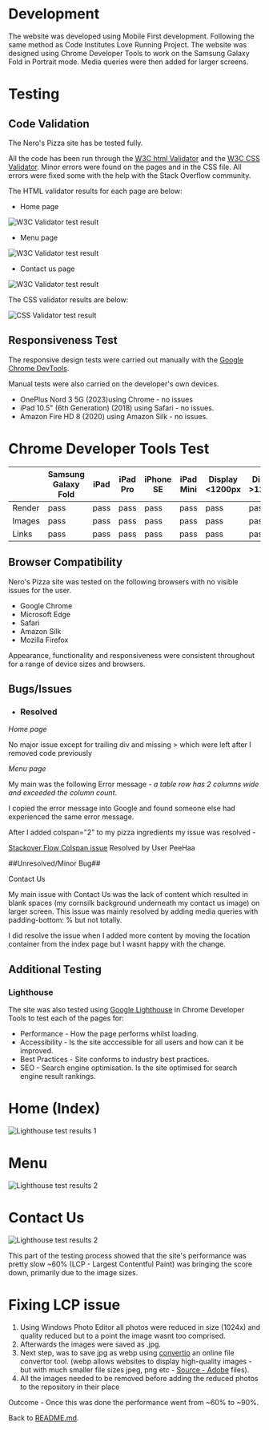 # Development

The website was developed using Mobile First development. Following the same method as Code Institutes Love Running Project. The website was designed using Chrome Developer Tools to work on the Samsung Galaxy Fold in Portrait mode. Media queries were then added for larger screens.

# Testing

## Code Validation
The Nero's Pizza site has be tested fully.

  All the code has been run through the [W3C html Validator](https://validator.w3.org/) and the [W3C CSS Validator](https://jigsaw.w3.org/css-validator/). Minor errors were found on the pages and in the CSS file. All errors were fixed some with the help with the Stack Overflow community.

The HTML validator results for each page are below:

* Home page

![W3C Validator test result](assets/images/w3-validator-index.png)

* Menu page

![W3C Validator test result](assets/images/w3-validator-menu.png)

* Contact us page

![W3C Validator test result](assets/images/w3-validator%20contactus.png)


The CSS validator results are below:

![CSS Validator test result](assets/images/w3-css-validation.png)

## Responsiveness Test

The responsive design tests were carried out manually with the [Google Chrome DevTools](https://developer.chrome.com/docs/devtools/).

Manual tests were also carried on the developer's own devices.

* OnePlus Nord 3 5G (2023)using Chrome - no issues
* iPad 10.5" (6th Generation) (2018) using Safari - no issues.
* Amazon Fire HD 8 (2020) using Amazon Silk - no issues.

# Chrome Developer Tools Test

|        | Samsung Galaxy Fold| iPad | iPad Pro| iPhone SE | iPad Mini | Display <1200px | Display >1200px |
|--------|---------|-----------|----------|------|----------|-----------------|-----------------|
| Render | pass    | pass      | pass     | pass | pass     | pass            | pass            |
| Images | pass    | pass      | pass     | pass | pass     | pass            | pass            |
| Links  | pass    | pass      | pass     | pass | pass     | pass            | pass            |


## Browser Compatibility

Nero's Pizza site was tested on the following browsers with no visible issues for the user. 

* Google Chrome
* Microsoft Edge
* Safari
* Amazon Silk
* Mozilla Firefox

 Appearance, functionality and responsiveness were consistent throughout for a range of device sizes and browsers.


## Bugs/Issues

* ### Resolved


*Home page*

No major issue except for trailing div and missing > which were left after I removed code previously

*Menu page*
    
My main was the following Error message - <i>a table row has 2 columns wide and exceeded the column count</i>.

 I copied the error message into Google and found someone else had experienced the same error message.

After I added colspan="2" to my pizza ingredients my issue was resolved - 

[Stackover Flow Colspan issue](https://stackoverflow.com/questions/7132223/a-table-row-was-2-columns-wide-and-exceeded-the-column-count-established-by-the)
    Resolved by User PeeHaa 

##Unresolved/Minor Bug##

Contact Us

My main issue with Contact Us was the lack of content which resulted in blank spaces (my cornsilk background underneath my contact us image) on larger  screen. This issue was mainly resolved by adding media queries with padding-bottom: % but not totally. 

I did resolve the issue when I added more content by moving the location container from the index page but I wasnt happy with the change.


## Additional Testing

### Lighthouse

The site was also tested using [Google Lighthouse](https://developers.google.com/web/tools/lighthouse) in Chrome Developer Tools to test each of the pages for:

* Performance - How the page performs whilst loading.
* Accessibility - Is the site acccessible for all users and how can it be improved.
* Best Practices - Site conforms to industry best practices.
* SEO - Search engine optimisation. Is the site optimised for search engine result rankings.



# Home (Index)

![Lighthouse test results 1](assets/images/lh-index.png)

# Menu

![Lighthouse test results 2](assets/images/lh-menu.png)



# Contact Us

![Lighthouse test results 2](assets/images/lh-contactus.png)

This part of the testing process showed that the site's performance was pretty slow ~60% (LCP - Largest Contentful Paint) was bringing the score down, primarily due to the image sizes.

# Fixing LCP issue

1. Using Windows Photo Editor all photos were reduced in size (1024x) and quality reduced but to a point the image wasnt too comprised. 
2. Afterwards the images were saved as .jpg. 
3. Next step, was to save jpg as webp using [convertio](https://convertio.co/) an online file convertor tool. (webp allows websites to display high-quality images - but with much smaller file sizes jpeg, png etc - [Source - Adobe](https://www.adobe.com/ie/creativecloud/file-types/image/raster/webp-file.html) files). 
 4. All the images needed to be removed before adding the reduced photos to the repository in their place
    
 Outcome - Once this was done the performance went from ~60% to ~90%. 
 


Back to [README.md](./README.md#testing).
